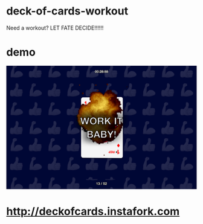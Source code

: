 # deck-of-cards-workout
Need a workout? LET FATE DECIDE!!!!!!

# demo

![deck of cards](https://github.com/nabilfreeman/deck-of-cards-workout/raw/gh-pages/img/screenshot.jpg)

# http://deckofcards.instafork.com